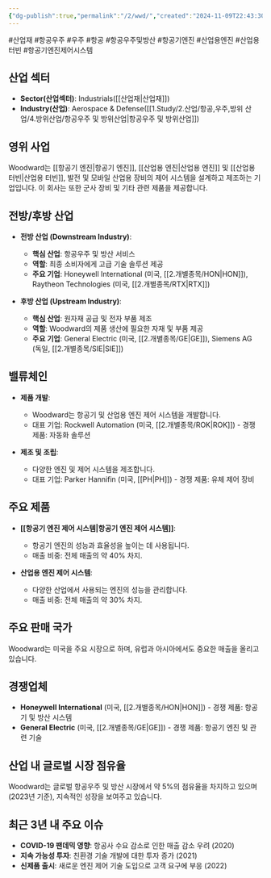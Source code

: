 ```yaml
---
{"dg-publish":true,"permalink":"/2/wwd/","created":"2024-11-09T22:43:30.556+09:00","updated":"2025-06-03T20:06:02.201+09:00"}
---
```


#산업재 #항공우주 #우주 #항공 #항공우주및방산 #항공기엔진 #산업용엔진 #산업용터빈 #항공기엔진제어시스템

## 산업 섹터

- **Sector(산업섹터)**: Industrials([[산업재\|산업재]])
- **Industry(산업)**: Aerospace & Defense([[1.Study/2.산업/항공,우주,방위 산업/4.방위산업/항공우주 및 방위산업\|항공우주 및 방위산업]])

## 영위 사업

Woodward는 [[항공기 엔진\|항공기 엔진]], [[산업용 엔진\|산업용 엔진]] 및 [[산업용 터빈\|산업용 터빈]], 발전 및 모바일 산업용 장비의 제어 시스템을 설계하고 제조하는 기업입니다. 이 회사는 또한 군사 장비 및 기타 관련 제품을 제공합니다.

## 전방/후방 산업

- **전방 산업 (Downstream Industry)**:
    
    - **핵심 산업**: 항공우주 및 방산 서비스
    - **역할**: 최종 소비자에게 고급 기술 솔루션 제공
    - **주요 기업**: Honeywell International (미국, [[2.개별종목/HON\|HON]]), Raytheon Technologies (미국, [[2.개별종목/RTX\|RTX]])
    
- **후방 산업 (Upstream Industry)**:
    
    - **핵심 산업**: 원자재 공급 및 전자 부품 제조
    - **역할**: Woodward의 제품 생산에 필요한 자재 및 부품 제공
    - **주요 기업**: General Electric (미국, [[2.개별종목/GE\|GE]]), Siemens AG (독일, [[2.개별종목/SIE\|SIE]])
    

## 밸류체인

- **제품 개발**:
    
    - Woodward는 항공기 및 산업용 엔진 제어 시스템을 개발합니다.
    - 대표 기업: Rockwell Automation (미국, [[2.개별종목/ROK\|ROK]]) - 경쟁 제품: 자동화 솔루션
    
- **제조 및 조립**:
    
    - 다양한 엔진 및 제어 시스템을 제조합니다.
    - 대표 기업: Parker Hannifin (미국, [[PH\|PH]]) - 경쟁 제품: 유체 제어 장비
    

## 주요 제품

- **[[항공기 엔진 제어 시스템\|항공기 엔진 제어 시스템]]**:
    
    - 항공기 엔진의 성능과 효율성을 높이는 데 사용됩니다.
    - 매출 비중: 전체 매출의 약 40% 차지.
    
- **산업용 엔진 제어 시스템**:
    
    - 다양한 산업에서 사용되는 엔진의 성능을 관리합니다.
    - 매출 비중: 전체 매출의 약 30% 차지.
    

## 주요 판매 국가

Woodward는 미국을 주요 시장으로 하며, 유럽과 아시아에서도 중요한 매출을 올리고 있습니다.

## 경쟁업체

- **Honeywell International** (미국, [[2.개별종목/HON\|HON]]) - 경쟁 제품: 항공기 및 방산 시스템
- **General Electric** (미국, [[2.개별종목/GE\|GE]]) - 경쟁 제품: 항공기 엔진 및 관련 기술

## 산업 내 글로벌 시장 점유율

Woodward는 글로벌 항공우주 및 방산 시장에서 약 5%의 점유율을 차지하고 있으며(2023년 기준), 지속적인 성장을 보여주고 있습니다.

## 최근 3년 내 주요 이슈

- **COVID-19 팬데믹 영향**: 항공사 수요 감소로 인한 매출 감소 우려 (2020)
- **지속 가능성 투자**: 친환경 기술 개발에 대한 투자 증가 (2021)
- **신제품 출시**: 새로운 엔진 제어 기술 도입으로 고객 요구에 부응 (2022)